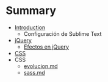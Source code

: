 # Summary

* [Introduction](README.md)
   * Configuración de Sublime Text
* [jQuery](jQuery/README.md)
   * [Efectos en jQuery](jQuery/efectos.md)
* [CSS](css/css.md)
* CSS
   * [evolucion.md](css/evolucion.md)
   * [sass.md](css/sassmd.md)

